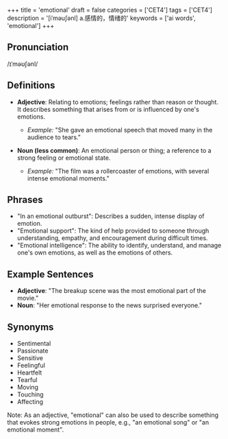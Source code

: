 +++
title = 'emotional'
draft = false
categories = ['CET4']
tags = ['CET4']
description = '[iˈməu∫ənl] a.感情的，情绪的'
keywords = ['ai words', 'emotional']
+++

## Pronunciation
/ɪˈməʊʃənl/

## Definitions
- **Adjective**: Relating to emotions; feelings rather than reason or thought. It describes something that arises from or is influenced by one's emotions. 

  - _Example:_ "She gave an emotional speech that moved many in the audience to tears."
- **Noun (less common)**: An emotional person or thing; a reference to a strong feeling or emotional state. 
  - _Example:_ "The film was a rollercoaster of emotions, with several intense emotional moments."

## Phrases
- "In an emotional outburst": Describes a sudden, intense display of emotion.
- "Emotional support": The kind of help provided to someone through understanding, empathy, and encouragement during difficult times.
- "Emotional intelligence": The ability to identify, understand, and manage one's own emotions, as well as the emotions of others.

## Example Sentences
- **Adjective**: "The breakup scene was the most emotional part of the movie."
- **Noun**: "Her emotional response to the news surprised everyone."

## Synonyms
- Sentimental
- Passionate
- Sensitive
- Feelingful
- Heartfelt
- Tearful
- Moving
- Touching
- Affecting

Note: As an adjective, "emotional" can also be used to describe something that evokes strong emotions in people, e.g., "an emotional song" or "an emotional moment".
